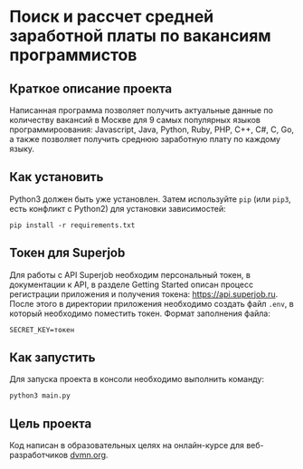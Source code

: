 # Поиск и рассчет средней заработной платы по вакансиям программистов

## Краткое описание проекта

Написанная программа позволяет получить актуальные данные по количеству вакансий в Москве
для 9 самых популярных языков программироования: Javascript, Java, Python, Ruby, PHP, C++, C#, C, Go, а
также позволяет получить среднюю заработную плату по каждому языку.

## Как установить

Python3 должен быть уже установлен. 
Затем используйте `pip` (или `pip3`, есть конфликт с Python2) для установки 
зависимостей:
```
pip install -r requirements.txt
```

## Токен для Superjob

Для работы с API Superjob необходим персональный токен, в документации к API, в
разделе Getting Started описан процесс регистрации приложения и получения токена:
https://api.superjob.ru. После этого в директории приложения необходимо создать файл
`.env`, в который
необходимо поместить токен. Формат заполнения файла:

```
SECRET_KEY=токен
```

## Как запустить

Для запуска проекта в консоли необходимо выполнить команду:

```
python3 main.py
```

## Цель проекта

Код написан в образовательных целях на онлайн-курсе для веб-разработчиков 
[dvmn.org](https://dvmn.org/).
